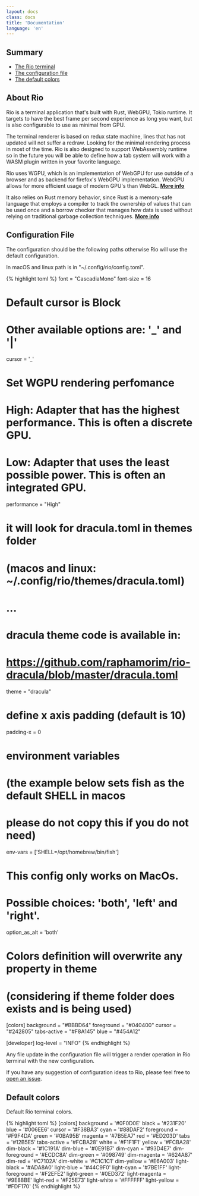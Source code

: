 ```yaml
---
layout: docs
class: docs
title: 'Documentation'
language: 'en'
---
```


## Summary

- [The Rio terminal](#about-rio)
- [The configuration file](#configuration-file)
- [The default colors](#default-colors)

## About Rio

Rio is a terminal application that's built with Rust, WebGPU, Tokio runtime. It targets to have the best frame per second experience as long you want, but is also configurable to use as minimal from GPU.

The terminal renderer is based on redux state machine, lines that has not updated will not suffer a redraw. Looking for the minimal rendering process in most of the time. Rio is also designed to support WebAssembly runtime so in the future you will be able to define how a tab system will work with a WASM plugin written in your favorite language.

Rio uses WGPU, which is an implementation of WebGPU for use outside of a browser and as backend for firefox's WebGPU implementation. WebGPU allows for more efficient usage of modern GPU's than WebGL. **[More info](https://users.rust-lang.org/t/what-is-webgpu-and-is-it-ready-for-use/62331/8)**

It also relies on Rust memory behavior, since Rust is a memory-safe language that employs a compiler to track the ownership of values that can be used once and a borrow checker that manages how data is used without relying on traditional garbage collection techniques. **[More info](https://stanford-cs242.github.io/f18/lectures/05-1-rust-memory-safety.html)**

## Configuration File

The configuration should be the following paths otherwise Rio will use the default configuration.

In macOS and linux path is in "~/.config/rio/config.toml".

{% highlight toml %}
font = "CascadiaMono"
font-size = 16

# Default cursor is Block
# Other available options are: '_' and '|'
cursor = '_'

# Set WGPU rendering perfomance
# High: Adapter that has the highest performance. This is often a discrete GPU.
# Low: Adapter that uses the least possible power. This is often an integrated GPU.
performance = "High"

# it will look for dracula.toml in themes folder
# (macos and linux: ~/.config/rio/themes/dracula.toml)
# ...
# dracula theme code is available in:
# https://github.com/raphamorim/rio-dracula/blob/master/dracula.toml
theme = "dracula"

# define x axis padding (default is 10)
padding-x = 0

# environment variables
# (the example below sets fish as the default SHELL in macos
# please do not copy this if you do not need)
env-vars = ['SHELL=/opt/homebrew/bin/fish']

# This config only works on MacOs.
# Possible choices: 'both', 'left' and 'right'.
option_as_alt = 'both'

# Colors definition will overwrite any property in theme
# (considering if theme folder does exists and is being used)
[colors]
background = "#BBBD64"
foreground = "#040400"
cursor = "#242805"
tabs-active = "#F8A145"
blue = "#454A12"

[developer]
log-level = "INFO"
{% endhighlight %}

Any file update in the configuration file will trigger a render operation in Rio terminal with the new configuration.

If you have any suggestion of configuration ideas to Rio, please feel free to [open an issue](https://github.com/raphamorim/rio/issues/new).

## Default colors

Default Rio terminal colors.

{% highlight toml %}
[colors]
background       = '#0F0D0E'
black            = '#231F20'
blue             = '#006EE6'
cursor           = '#F38BA3'
cyan             = '#88DAF2'
foreground       = '#F9F4DA'
green            = '#0BA95B'
magenta          = '#7B5EA7'
red              = '#ED203D'
tabs             = '#12B5E5'
tabs-active      = '#FCBA28'
white            = '#F1F1F1'
yellow           = '#FCBA28'
dim-black        = '#1C191A'
dim-blue         = '#0E91B7'
dim-cyan         = '#93D4E7'
dim-foreground   = '#ECDC8A'
dim-green        = '#098749'
dim-magenta      = '#624A87'
dim-red          = '#C7102A'
dim-white        = '#C1C1C1'
dim-yellow       = '#E6A003'
light-black      = '#ADA8A0'
light-blue       = '#44C9F0'
light-cyan       = '#7BE1FF'
light-foreground = '#F2EFE2'
light-green      = '#0ED372'
light-magenta    = '#9E88BE'
light-red        = '#F25E73'
light-white      = '#FFFFFF'
light-yellow     = '#FDF170'
{% endhighlight %}

<!-- 
## disable-renderer-when-unfocused

This property disable renderer processes until focus on Rio term again.

{% highlight toml %}
[advanced]
disable-renderer-when-unfocused = false
{% endhighlight %}

## log-level

This property enables log level filter. Default is "OFF".

{% highlight toml %}
[developer]
log-level = 'INFO'
{% endhighlight %}

## enable-fps-counter

This property enables frame per second counter.

{% highlight toml %}
[developer]
enable-fps-counter = false
{% endhighlight %} -->